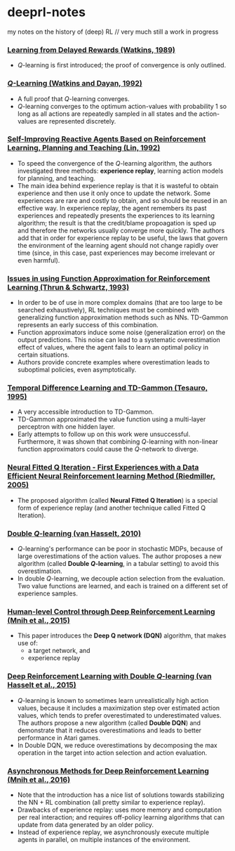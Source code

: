 # deeprl-notes
my notes on the history of (deep) RL // very much still a work in progress

### [Learning from Delayed Rewards (Watkins, 1989)](http://www.cs.rhul.ac.uk/~chrisw/new_thesis.pdf)
- *Q*-learning is first introduced; the proof of convergence is only outlined.

### [_Q_-Learning (Watkins and Dayan, 1992)](http://www.gatsby.ucl.ac.uk/~dayan/papers/cjch.pdf)
- A full proof that _Q_-learning converges.
- _Q_-learning converges to the optimum action-values with probability 1 so long as all actions are repeatedly sampled in all states and the action-values are represented discretely.

### [Self-Improving Reactive Agents Based on Reinforcement Learning, Planning and Teaching (Lin, 1992)](http://citeseerx.ist.psu.edu/viewdoc/download?doi=10.1.1.75.7884&rep=rep1&type=pdf)
- To speed the convergence of the _Q_-learning algorithm, the authors investigated three methods: **experience replay**, learning action models for planning, and teaching.
- The main idea behind experience replay is that it is wasteful to obtain experience and then use it only once to update the network.  Some experiences are rare and costly to obtain, and so should be reused in an effective way.  In experience replay, the agent remembers its past experiences and repeatedly presents the experiences to its learning algorithm; the result is that the credit/blame propoagation is sped up and therefore the networks usually converge more quickly.  The authors add that in order for experience replay to be useful, the laws that govern the environment of the learning agent should not change rapidly over time (since, in this case, past experiences may become irrelevant or even harmful).

### [Issues in using Function Approximation for Reinforcement Learning (Thrun & Schwartz, 1993)](http://citeseerx.ist.psu.edu/viewdoc/download?doi=10.1.1.73.3097&rep=rep1&type=pdf)
- In order to be of use in more complex domains (that are too large to be searched exhaustively), RL techniques must be combined with generalizing function approximation methods such as NNs.  TD-Gammon represents an early success of this combination. 
- Function approximators induce some noise (generalization error) on the output predictions.  This noise can lead to a systematic overestimation effect of values, where the agent fails to learn an optimal policy in certain situations.
- Authors provide concrete examples where overestimation leads to suboptimal policies, even asymptotically.

### [Temporal Difference Learning and TD-Gammon (Tesauro, 1995)](https://courses.cs.washington.edu/courses/cse590hk/01sp/Readings/tesauro95cacm.pdf)
- A very accessible introduction to TD-Gammon.
- TD-Gammon approximated the value function using a multi-layer perceptron with one hidden layer.
- Early attempts to follow up on this work were unsuccessful.  Furthermore, it was shown that combining _Q_-learning with non-linear function approximators could cause the _Q_-network to diverge.

### [Neural Fitted Q Iteration - First Experiences with a Data Efficient Neural Reinforcement learning Method (Riedmiller, 2005)](https://pdfs.semanticscholar.org/2820/01869bd502c7917db8b32b75593addfbbc68.pdf)
- The proposed algorithm (called **Neural Fitted Q Iteration**) is a special form of experience replay (and another technique called Fitted Q Iteration).

### [Double _Q_-learning (van Hasselt, 2010)](https://papers.nips.cc/paper/3964-double-q-learning.pdf)
- _Q_-learning's performance can be poor in stochastic MDPs, because of large overestimations of the action values.  The author proposes a new algorithm (called **Double _Q_-learning**, in a tabular setting) to avoid this overestimation. 
- In double _Q_-learning, we decouple action selection from the evaluation.  Two value functions are learned, and each is trained on a different set of experience samples.

### [Human-level Control through Deep Reinforcement Learning (Mnih et al., 2015)](https://web.stanford.edu/class/psych209/Readings/MnihEtAlHassibis15NatureControlDeepRL.pdf)
- This paper introduces the **Deep Q network (DQN)** algorithm, that makes use of:
	- a target network, and
	- experience replay

### [Deep Reinforcement Learning with Double _Q_-learning (van Hasselt et al., 2015)](https://arxiv.org/pdf/1509.06461.pdf)
- _Q_-learning is known to sometimes learn unrealistically high action values, because it includes a maximization step over estimated action values, which tends to prefer overestimated to underestimated values.  The authors propose a new algorithm (called **Double DQN**) and demonstrate that it reduces overestimations and leads to better performance in Atari games.
- In Double DQN, we reduce overestimations by decomposing the max operation in the target into action selection and action evaluation.

### [Asynchronous Methods for Deep Reinforcement Learning (Mnih et al., 2016)](https://arxiv.org/pdf/1602.01783.pdf)
- Note that the introduction has a nice list of solutions towards stabilizing the NN + RL combination (all pretty similar to experience replay).
- Drawbacks of experience replay: uses more memory and computation per real interaction; and requires off-policy learning algorithms that can update from data generated by an older policy.
- Instead of experience replay, we asynchronously execute multiple agents in parallel, on multiple instances of the environment.